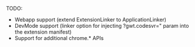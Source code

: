 TODO:

 * Webapp support (extend ExtensionLinker to ApplicationLinker)
 * DevMode support (linker option for injecting ?gwt.codesvr=" param into the extension manifest)
 * Support for additional chrome.* APIs
